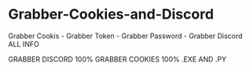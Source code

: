 # Grabber-Cookies-and-Discord
Grabber Cookis - Grabber Token - Grabber Password - Grabber Discord ALL INFO 



GRABBER DISCORD 100% 
GRABBER COOKIES 100%
.EXE AND .PY 
